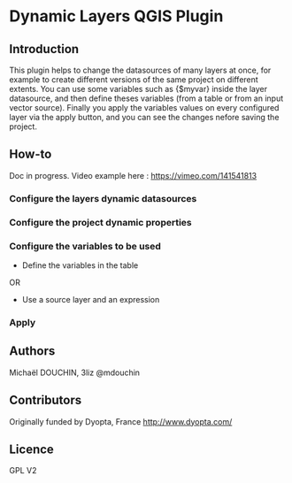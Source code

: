 # Dynamic Layers QGIS Plugin

## Introduction

This plugin helps to change the datasources of many layers at once, for example to create different versions of the same project on different extents. You can use some variables such as {$myvar} inside the layer datasource, and then define theses variables (from a table or from an input vector source). Finally you apply the variables values on every configured layer via the apply button, and you can see the changes nefore saving the project.

## How-to

Doc in progress.
Video example here : https://vimeo.com/141541813

### Configure the layers dynamic datasources

### Configure the project dynamic properties

### Configure the variables to be used

* Define the variables in the table

OR

* Use a source layer and an expression

### Apply

## Authors

Michaël DOUCHIN, 3liz @mdouchin

## Contributors

Originally funded by Dyopta, France http://www.dyopta.com/

## Licence

GPL V2
